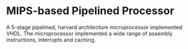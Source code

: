 # MIPS-based Pipelined Processor
A 5-stage pipelined, harvard architecture microprocessor implemented VHDL. The microprocessor implemented a wide range of assembly instructions, interrupts and caching.
